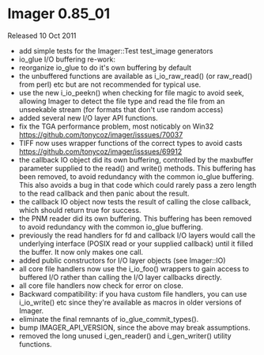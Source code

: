 # Imager 0.85_01

Released 10 Oct 2011

- add simple tests for the Imager::Test test_image generators 
- io_glue I/O buffering re-work: 
- reorganize io_glue to do it's own buffering by default 
- the unbuffered functions are available as i_io_raw_read() (or raw_read() from perl) etc but are not recommended for typical use. 
- use the new i_io_peekn() when checking for file magic to avoid seek, allowing Imager to detect the file type and read the file from an unseekable stream (for formats that don't use random access) 
- added several new I/O layer API functions. 
- fix the TGA performance problem, most noticably on Win32 https://github.com/tonycoz/imager/isssues/70037 
- TIFF now uses wrapper functions of the correct types to avoid casts https://github.com/tonycoz/imager/isssues/69912 
- the callback IO object did its own buffering, controlled by the maxbuffer parameter supplied to the read() and write() methods. This buffering has been removed, to avoid redundancy with the common io_glue buffering. This also avoids a bug in that code which could rarely pass a zero length to the read callback and then panic about the result. 
- the callback IO object now tests the result of calling the close callback, which should return true for success. 
- the PNM reader did its own buffering. This buffering has been removed to avoid redundancy with the common io_glue buffering. 
- previously the read handlers for fd and callback I/O layers would call the underlying interface (POSIX read or your supplied callback) until it filled the buffer. It now only makes one call. 
- added public constructors for I/O layer objects (see Imager::IO) 
- all core file handlers now use the i_io_foo() wrappers to gain access to buffered I/O rather than calling the I/O layer callbacks directly. 
- all core file handlers now check for error on close. 
- Backward compatibility: if you hava custom file handlers, you can use i_io_write() etc since they're available as macros in older versions of Imager. 
- eliminate the final remnants of io_glue_commit_types(). 
- bump IMAGER_API_VERSION, since the above may break assumptions. 
- removed the long unused i_gen_reader() and i_gen_writer() utility functions.